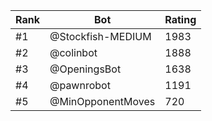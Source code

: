 Rank|Bot|Rating
---|---|---
#1|@Stockfish-MEDIUM|1983
#2|@colinbot|1888
#3|@OpeningsBot|1638
#4|@pawnrobot|1191
#5|@MinOpponentMoves|720
